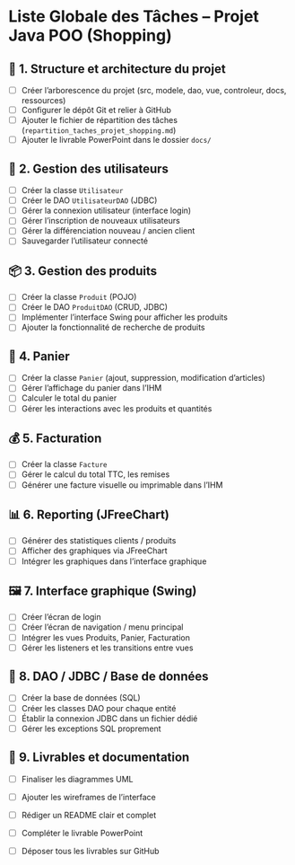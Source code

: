 # Liste Globale des Tâches – Projet Java POO (Shopping)

## 🧱 1. Structure et architecture du projet
- [ ] Créer l’arborescence du projet (src, modele, dao, vue, controleur, docs, ressources)
- [ ] Configurer le dépôt Git et relier à GitHub
- [ ] Ajouter le fichier de répartition des tâches (`repartition_taches_projet_shopping.md`)
- [ ] Ajouter le livrable PowerPoint dans le dossier `docs/`

## 👥 2. Gestion des utilisateurs
- [ ] Créer la classe `Utilisateur`
- [ ] Créer le DAO `UtilisateurDAO` (JDBC)
- [ ] Gérer la connexion utilisateur (interface login)
- [ ] Gérer l’inscription de nouveaux utilisateurs
- [ ] Gérer la différenciation nouveau / ancien client
- [ ] Sauvegarder l’utilisateur connecté

## 📦 3. Gestion des produits
- [ ] Créer la classe `Produit` (POJO)
- [ ] Créer le DAO `ProduitDAO` (CRUD, JDBC)
- [ ] Implémenter l’interface Swing pour afficher les produits
- [ ] Ajouter la fonctionnalité de recherche de produits

## 🛒 4. Panier
- [ ] Créer la classe `Panier` (ajout, suppression, modification d’articles)
- [ ] Gérer l’affichage du panier dans l’IHM
- [ ] Calculer le total du panier
- [ ] Gérer les interactions avec les produits et quantités

## 💰 5. Facturation
- [ ] Créer la classe `Facture`
- [ ] Gérer le calcul du total TTC, les remises
- [ ] Générer une facture visuelle ou imprimable dans l’IHM

## 📊 6. Reporting (JFreeChart)
- [ ] Générer des statistiques clients / produits
- [ ] Afficher des graphiques via JFreeChart
- [ ] Intégrer les graphiques dans l’interface graphique

## 🖼️ 7. Interface graphique (Swing)
- [ ] Créer l’écran de login
- [ ] Créer l’écran de navigation / menu principal
- [ ] Intégrer les vues Produits, Panier, Facturation
- [ ] Gérer les listeners et les transitions entre vues

## 🧩 8. DAO / JDBC / Base de données
- [ ] Créer la base de données (SQL)
- [ ] Créer les classes DAO pour chaque entité
- [ ] Établir la connexion JDBC dans un fichier dédié
- [ ] Gérer les exceptions SQL proprement

## 📁 9. Livrables et documentation
- [ ] Finaliser les diagrammes UML
- [ ] Ajouter les wireframes de l’interface
- [ ] Rédiger un README clair et complet
- [ ] Compléter le livrable PowerPoint
- [ ] Déposer tous les livrables sur GitHub

